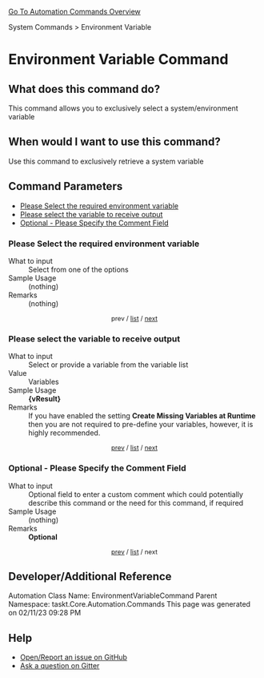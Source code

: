 <!--TITLE: Environment Variable Command -->
<!-- SUBTITLE: a command in the System Commands group. -->
[Go To Automation Commands Overview](/automation-commands.md)


System Commands &gt; Environment Variable


# Environment Variable Command


## What does this command do?
This command allows you to exclusively select a system/environment variable


## When would I want to use this command?
Use this command to exclusively retrieve a system variable


<a id="param_list"></a>
## Command Parameters
- [Please Select the required environment variable](#param_0)
- [Please select the variable to receive output](#param_1)
- [Optional - Please Specify the Comment Field](#param_2)


<a id="param_0"></a>
### Please Select the required environment variable


<dl>
<dt>What to input</dt><dd>Select from one of the options</dd>
<dt>Sample Usage</dt><dd>(nothing)</dd>
<dt>Remarks</dt><dd>(nothing)</dd>
</dl>




<div style="font-size: 90%; text-align: center">


prev / [list](#param_list) / [next](#param_1)


</div>


<a id="param_1"></a>
### Please select the variable to receive output


<dl>
<dt>What to input</dt><dd>Select or provide a variable from the variable list</dd>
<dt>Value</dt><dd>Variables</dd>
<dt>Sample Usage</dt><dd><strong>{vResult}</strong></dd>
<dt>Remarks</dt><dd>If you have enabled the setting <strong>Create Missing Variables at Runtime</strong> then you are not required to pre-define your variables, however, it is highly recommended.</dd>
</dl>




<div style="font-size: 90%; text-align: center">


[prev](#param_1) / [list](#param_list) / [next](#param_2)


</div>


<a id="param_2"></a>
### Optional - Please Specify the Comment Field


<dl>
<dt>What to input</dt><dd>Optional field to enter a custom comment which could potentially describe this command or the need for this command, if required</dd>
<dt>Sample Usage</dt><dd>(nothing)</dd>
<dt>Remarks</dt><dd><strong>Optional</strong><br></dd>
</dl>




<div style="font-size: 90%; text-align: center">


[prev](#param_2) / [list](#param_list) / next


</div>


## Developer/Additional Reference
Automation Class Name: EnvironmentVariableCommand
Parent Namespace: taskt.Core.Automation.Commands
This page was generated on 02/11/23 09:28 PM


## Help
- [Open/Report an issue on GitHub](https://github.com/rcktrncn/taskt/issues/new)
- [Ask a question on Gitter](https://gitter.im/taskt-rpa/Lobby)
